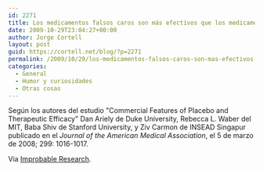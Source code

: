 ```yaml
---
id: 2271
title: Los medicamentos falsos caros son más efectivos que los medicamentos falsos baratos
date: 2009-10-29T23:04:27+00:00
author: Jorge Cortell
layout: post
guid: https://cortell.net/blog/?p=2271
permalink: /2009/10/29/los-medicamentos-falsos-caros-son-mas-efectivos-que-los-medicamentos-falsos-baratos/
categories:
  - General
  - Humor y curiosidades
  - Otras cosas
---
```

Según los autores del estudio "Commercial Features of Placebo and Therapeutic Efficacy" Dan Ariely de Duke University, Rebecca L. Waber del MIT, Baba Shiv de Stanford University, y Ziv Carmon de INSEAD Singapur publicado en el _Journal of the American Medical Association_, el 5 de marzo de 2008; 299: 1016-1017.

Via <a title="https://improbable.com/ig/winners/" href="https://improbable.com/ig/winners/" target="_blank">Improbable Research</a>.